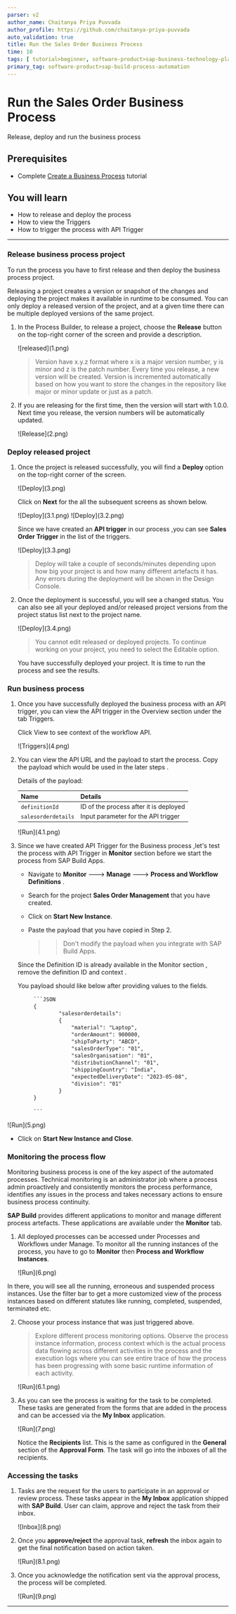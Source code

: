 ```yaml
---
parser: v2
author_name: Chaitanya Priya Puvvada
author_profile: https://github.com/chaitanya-priya-puvvada
auto_validation: true
title: Run the Sales Order Business Process
time: 10
tags: [ tutorial>beginner, software-product>sap-business-technology-platform, tutorial>free-tier ]
primary_tag: software-product>sap-build-process-automation
---
```


# Run the Sales Order Business Process
<!-- description --> Release, deploy and run the business process

## Prerequisites
- Complete [Create a Business Process](spa-academy-salesorder.md) tutorial

## You will learn
  - How to release and deploy the process
  - How to view the Triggers
  - How to trigger the process with API Trigger

---

### Release business process project


To run the process you have to first release and then deploy the business process project.

Releasing a project creates a version or snapshot of the changes and deploying the project makes it available in runtime to be consumed. You can only deploy a released version of the project, and at a given time there can be multiple deployed versions of the same project.

1. In the Process Builder, to release a project, choose the **Release** button on the top-right corner of the screen and provide a description.

    <!-- border -->![released](1.png)

    > Version have x.y.z format where x is a major version number, y is minor and z is the patch number. Every time you release, a new version will be created. Version is incremented automatically based on how you want to store the changes in the repository like major or minor update or just as a patch.

2. If you are releasing for the first time, then the version will start with 1.0.0. Next time you release, the version numbers will be automatically updated.

    <!-- border -->![Release](2.png)


### Deploy released project


1. Once the project is released successfully, you will find a **Deploy** option on the top-right corner of the screen.

    <!-- border -->![Deploy](3.png)

    Click on **Next** for the all the subsequent screens as shown below.

    <!-- border -->![Deploy](3.1.png)

    <!-- border -->![Deploy](3.2.png)

    Since we have created an **API trigger** in our process ,you can see **Sales Order Trigger** in the list of the triggers.

    <!-- border -->![Deploy](3.3.png)

    > Deploy will take a couple of seconds/minutes depending upon how big your project is and how many different artefacts it has. Any errors during the deployment will be shown in the Design Console.

2. Once the deployment is successful, you will see a changed status. You can also see all your deployed and/or released project versions from the project status list next to the project name.

    <!-- border -->![Deploy](3.4.png)

    > You cannot edit released or deployed projects. To continue working on your project, you need to select the Editable option.

    You have successfully deployed your project. It is time to run the process and see the results.

### Run business process

1. Once you have successfully deployed the business process with an API trigger, you can view the API trigger in the Overview section under the    tab Triggers.

    Click View to see context of the workflow API.

    <!-- border -->![Triggers](4.png)

2. You can view the API URL and the payload to start the process.
    Copy the payload which would be used in the later steps .

    Details of the payload:

    |  **Name**    | **Details**
    |  :------------- | :-------------
    |  `definitionId`       | ID of the process after it is deployed
    |  `salesorderdetails`       | Input parameter for the API trigger

    <!-- border -->![Run](4.1.png)

3. Since we have created API Trigger for the Business process ,let's test the process with API Trigger in **Monitor** section before we start the  process from SAP Build Apps.

   - Navigate to **Monitor** ---> **Manage** ---> **Process and Workflow Definitions** .
   - Search for the project **Sales Order Management** that you have created.
   - Click on **Start New Instance**.
   - Paste the payload that you have copied in Step 2.

        >> Don't modify the payload when you integrate with SAP Build Apps.

   Since the Definition ID is already available in the Monitor section , remove the definition ID and context .

   You payload should like below after providing values to the fields.

   

            ```JSON
            {
                    "salesorderdetails": 
                    {
                        "material": "Laptop",
                        "orderAmount": 900000,
                        "shipToParty": "ABCD",
                        "salesOrderType": "01",
                        "salesOrganisation": "01",
                        "distributionChannel": "01",
                        "shippingCountry": "India",
                        "expectedDeliveryDate": "2023-05-08",
                        "division": "01"
                    }
            }    

            ```

  <!-- border -->![Run](5.png)

  - Click on **Start New Instance and Close**.

### Monitoring the process flow

Monitoring business process is one of the key aspect of the automated processes. Technical monitoring is an administrator job where a process admin proactively and consistently monitors the process performance, identifies any issues in the process and takes necessary actions to ensure business process continuity.

**SAP Build** provides different applications to monitor and manage different process artefacts. These applications are available under the **Monitor** tab.

1. All deployed processes can be accessed under Processes and Workflows under Manage. To monitor all the running instances of the process, you have to go to **Monitor** then **Process and Workflow Instances**.

    <!-- border -->![Run](6.png)

 In there, you will see all the running, erroneous and suspended process instances. Use the filter bar to get a more customized view of the process instances based on different statutes like running, completed, suspended, terminated etc.

2. Choose your process instance that was just triggered above.

    > Explore different process monitoring options. Observe the process instance information, process context which is the actual process data flowing across different activities in the process and the execution logs where you can see entire trace of how the process has been progressing with some basic runtime information of each activity.

    <!-- border -->![Run](6.1.png)

4. As you can see the process is waiting for the task to be completed. These tasks are generated from the forms that are added in the process and can be accessed via the **My Inbox** application.

    <!-- border -->![Run](7.png)

    Notice the **Recipients** list. This is the same as configured in the **General** section of the **Approval Form**. The task will go into the inboxes of all the recipients.

### Accessing the tasks


1. Tasks are the request for the users to participate in an approval or review process. These tasks appear in the **My Inbox** application shipped with **SAP Build**. User can claim, approve and reject the task from their inbox.

    <!-- border -->![Inbox](8.png)

2.  Once you **approve/reject** the approval task, **refresh** the inbox again to get the final notification based on action taken.

    <!-- border -->![Run](8.1.png)

3.  Once you acknowledge the notification sent via the approval process, the process will be completed.

    <!-- border -->![Run](9.png)


---
